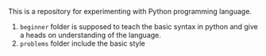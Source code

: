 This is a repository for experimenting with Python programming language.

1. `beginner` folder is supposed to teach the basic syntax in python and give a heads on understanding of the language.
2. `problems` folder include the basic style